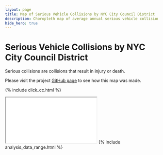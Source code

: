 ```yaml
---
layout: page
title: Map of Serious Vehicle Collisions by NYC City Council District
description: Choropleth map of average annual serious vehicle collisions (causing injuries or deaths) by NYC City Council District
hide_hero: true
---
```

# Serious Vehicle Collisions by NYC City Council District
Serious collisions are collisions that result in injury or death. 

Please visit the project [GitHub page](https://github.com/ray310/NYC-Vehicle-Collisions) to see how this map was made.

{% include click_cc.html %}
<iframe src="district_serious_map.html" title="Choropleth map of serious collisions by NYC City Council District"></iframe>
{% include analysis_data_range.html %}
